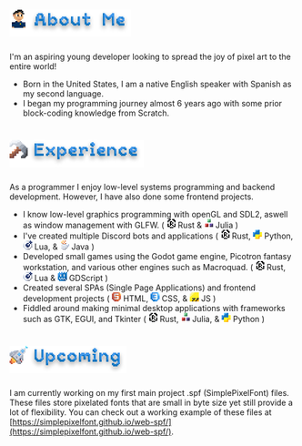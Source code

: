
# ![bannerAboutMe](https://raw.githubusercontent.com/The-Nice-One/GalleryArt/refs/heads/main/banners/aboutMe.png)

I'm an aspiring young developer looking to spread the joy of pixel art to the entire world! 
 - Born in the United States, I am a native English speaker with Spanish as my second language.
 - I began my programming journey almost 6 years ago with some prior block-coding knowledge from Scratch.

# ![bannerExperience](https://raw.githubusercontent.com/The-Nice-One/GalleryArt/refs/heads/main/banners/experience.png)

As a programmer I enjoy low-level systems programming and backend development. However, I have also done some frontend projects.
 - I know low-level graphics programming with openGL and SDL2, aswell as window management with GLFW. ( ![emojiRust](https://raw.githubusercontent.com/The-Nice-One/GalleryArt/refs/heads/main/emojis/rust.png) Rust & ![emojiJulia](https://raw.githubusercontent.com/The-Nice-One/GalleryArt/refs/heads/main/emojis/julia.png) Julia ) 
 - I've created multiple Discord bots and applications ( ![emojiRust](https://raw.githubusercontent.com/The-Nice-One/GalleryArt/refs/heads/main/emojis/rust.png) Rust, ![emojiPython](https://raw.githubusercontent.com/The-Nice-One/GalleryArt/refs/heads/main/emojis/python.png) Python, ![emojiLua](https://raw.githubusercontent.com/The-Nice-One/GalleryArt/refs/heads/main/emojis/lua.png) Lua, & ![emojiJava](https://raw.githubusercontent.com/The-Nice-One/GalleryArt/refs/heads/main/emojis/java.png) Java )
 - Developed small games using the Godot game engine, Picotron fantasy workstation, and various other engines such as Macroquad. ( ![emojiRust](https://raw.githubusercontent.com/The-Nice-One/GalleryArt/refs/heads/main/emojis/rust.png) Rust, ![emojiLua](https://raw.githubusercontent.com/The-Nice-One/GalleryArt/refs/heads/main/emojis/lua.png) Lua & ![emojiGDScript](https://raw.githubusercontent.com/The-Nice-One/GalleryArt/refs/heads/main/emojis/godot.png) GDScript )
 - Created several SPAs (Single Page Applications) and frontend development projects ( ![emojiHTML](https://raw.githubusercontent.com/The-Nice-One/GalleryArt/refs/heads/main/emojis/html5.png) HTML, ![emojiCSS](https://raw.githubusercontent.com/The-Nice-One/GalleryArt/refs/heads/main/emojis/css3.png) CSS, & ![emojiJavaScript](https://raw.githubusercontent.com/The-Nice-One/GalleryArt/refs/heads/main/emojis/javascript.png) JS )
 - Fiddled around making minimal desktop applications with frameworks such as GTK, EGUI, and Tkinter ( ![emojiRust](https://raw.githubusercontent.com/The-Nice-One/GalleryArt/refs/heads/main/emojis/rust.png) Rust, ![emojiJulia](https://raw.githubusercontent.com/The-Nice-One/GalleryArt/refs/heads/main/emojis/julia.png) Julia, & ![emojiPython](https://raw.githubusercontent.com/The-Nice-One/GalleryArt/refs/heads/main/emojis/python.png) Python )

# ![bannerUpcoming](https://raw.githubusercontent.com/The-Nice-One/GalleryArt/refs/heads/main/banners/upcoming.png)

I am currently working on my first main project .spf (SimplePixelFont) files. These files store pixelated fonts that are small in byte size yet still provide a lot of flexibility. You can check out a working example of these files at [https://simplepixelfont.github.io/web-spf/](https://simplepixelfont.github.io/web-spf/).
